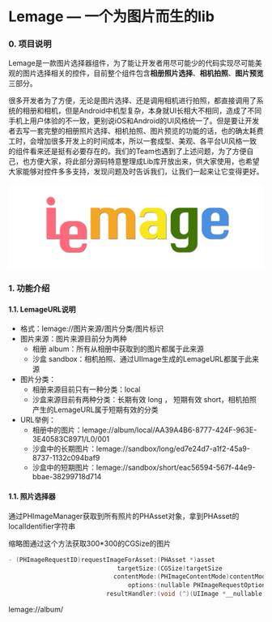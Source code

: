 # Lemage — 一个为图片而生的lib

### 0. 项目说明

​	Lemage是一款图片选择器组件，为了能让开发者用尽可能少的代码实现尽可能美观的图片选择相关的控件，目前整个组件包含**相册照片选择**、**相机拍照**、**图片预览**三部分。

​	很多开发者为了方便，无论是图片选择、还是调用相机进行拍照，都直接调用了系统的相册和相机，但是Android中机型复杂，本身就UI长相大不相同，造成了不同手机上用户体验的不一致，更别说iOS和Android的UI风格统一了。但是要让开发者去写一套完整的相册照片选择、相机拍照、图片预览的功能的话，也的确太耗费工时，会增加很多开发上的时间成本，所以一套成型、美观、各平台UI风格一致的组件看来还是挺有必要存在的。我们的Team也遇到了上述问题，为了方便自己，也方便大家，将此部分源码特意整理成Lib库开放出来，供大家使用，也希望大家能够对控件多多支持，发现问题及时告诉我们，让我们一起来让它变得更好。

![LemageLogo](https://raw.githubusercontent.com/LemonITCN/lemage-design/master/Lemage.png)

### 1. 功能介绍

#### 1.1. LemageURL说明

- 格式：lemage://图片来源/图片分类/图片标识
- 图片来源：图片来源目前分为两种
  - 相册 album：所有从相册中获取到的图片都属于此来源
  - 沙盒 sandbox：相机拍照、通过UIImage生成的LemageURL都属于此来源
- 图片分类：
  - 相册来源目前只有一种分类：local
  - 沙盒来源目前有两种分类：长期有效 long ， 短期有效 short，相机拍照产生的LemageURL属于短期有效的分类
- URL举例：
  - 相册中的图片：lemage://album/local/AA39A4B6-8777-424F-963E-3E40583C8971/L0/001 
  - 沙盒中的长期图片：lemage://sandbox/long/ed7e24d7-a1f2-45a9-8737-1132c094baf9
  - 沙盒中的短期图片：lemage://sandbox/short/eac56594-567f-44e9-bbae-38299718d714

#### 1.1. 照片选择器



通过PHImageManager获取到所有照片的PHAsset对象，拿到PHAsset的localIdentifier字符串

缩略图通过这个方法获取300*300的CGSize的图片

```objective-c
- (PHImageRequestID)requestImageForAsset:(PHAsset *)asset 
    						  targetSize:(CGSize)targetSize 
                             contentMode:(PHImageContentMode)contentMode 
                                 options:(nullable PHImageRequestOptions *)options 
                           resultHandler:(void (^)(UIImage *__nullable result, NSDictionary *__nullable info))resultHandler;
```

lemage://album/